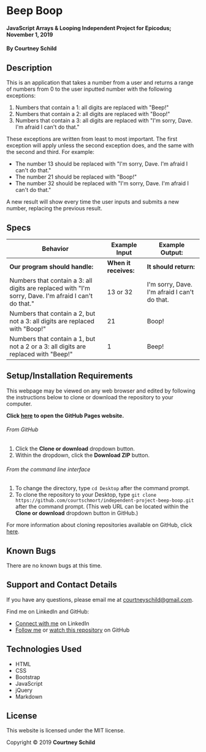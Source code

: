 # Beep Boop

#### JavaScript Arrays & Looping Independent Project for Epicodus; November 1, 2019

#### By Courtney Schild

## Description

This is an application that takes a number from a user and returns a range of numbers from 0 to the user inputted number with the following exceptions:

1. Numbers that contain a 1: all digits are replaced with "Beep!"
2. Numbers that contain a 2: all digits are replaced with "Boop!"
3. Numbers that contain a 3: all digits are replaced with "I'm sorry, Dave. I'm afraid I can't do that."

These exceptions are written from least to most important. The first exception will apply unless the second exception does, and the same with the second and third. For example:

* The number 13 should be replaced with "I'm sorry, Dave. I'm afraid I can't do that."
* The number 21 should be replaced with "Boop!"
* The number 32 should be replaced with "I'm sorry, Dave. I'm afraid I can't do that."

A new result will show every time the user inputs and submits a new number, replacing the previous result.

## Specs

<!-- This is another way to write out specs:
 * Spec:
  * Input:
  * Output:  -->

| Behavior | Example Input | Example Output: |
| ----------- | ----------- | ----------- |
| **Our program should handle:** | **When it receives:** | **It should return:** |
| Numbers that contain a 3: all digits are replaced with "I'm sorry, Dave. I'm afraid I can't do that." | 13 or 32 | I'm sorry, Dave. I'm afraid I can't do that. |
| Numbers that contain a 2, but not a 3: all digits are replaced with "Boop!" | 21 | Boop! |
| Numbers that contain a 1, but not a 2 or a 3: all digits are replaced with "Beep!" | 1 | Beep! |

## Setup/Installation Requirements

This webpage may be viewed on any web browser and edited by following the instructions below to clone or download the repository to your computer.

**Click [here](https://courtschmort.github.io/independent-project-beep-boop/) to open the GitHub Pages website.**

###### From GitHub
1. Click the **Clone or download** dropdown button.
2. Within the dropdown, click the **Download ZIP** button.

###### From the command line interface
1. To change the directory, type `cd Desktop` after the command prompt.
2. To clone the repository to your Desktop, type `git clone https://github.com/courtschmort/independent-project-beep-boop.git` after the command prompt. (This web URL can be located within the **Clone or download** dropdown button in GitHub.)

For more information about cloning repositories available on GitHub, click [here](https://help.github.com/en/articles/which-remote-url-should-i-use).

## Known Bugs

There are no known bugs at this time.

## Support and Contact Details

If you have any questions, please email me at courtneyschild@gmail.com.

Find me on LinkedIn and GitHub:

* [Connect with me](https://www.linkedin.com/in/courtneyschild/) on LinkedIn
* [Follow me](https://github.com/courtschmort) or [watch this repository](https://github.com/courtschmort/independent-project-beep-boop.git) on GitHub

<!-- ## Product Roadmap

In the future, I plan to include the following key features:
* Key feature 1
* Key feature 2
* Key feature 3 -->

## Technologies Used

* HTML
* CSS
* Bootstrap
* JavaScript
* jQuery
* Markdown

## License

This website is licensed under the MIT license.

Copyright &copy; 2019 **Courtney Schild**
